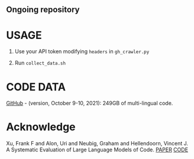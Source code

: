 ## Ongoing repository

# USAGE

1. Use your API token modifying `headers` in `gh_crawler.py`

2. Run `collect_data.sh`



# CODE DATA

[GitHub](https://zenodo.org/record/6341643/files/index.zip) - (version, October 9-10, 2021): 249GB of multi-lingual code.

# Acknowledge

Xu, Frank F and Alon, Uri and Neubig, Graham and Hellendoorn, Vincent J. A Systematic Evaluation of Large Language Models of Code. [PAPER](https://arxiv.org/pdf/2202.13169.pdf) [CODE](https://github.com/VHellendoorn/Code-LMs)
